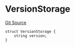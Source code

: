 # VersionStorage
[Git Source](https://github.com/thrackle-io/rules-engine/blob/8e8136863cc533050498938ef97f694c7b6600c3/src/protocol/diamond/VersionFacetLib.sol)


```solidity
struct VersionStorage {
    string version;
}
```

